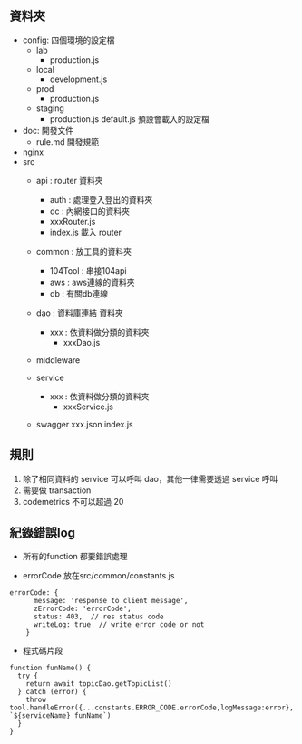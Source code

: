 ## 資料夾

- config: 四個環境的設定檔
  - lab
    - production.js
  - local
    - development.js
  - prod
    - production.js
  - staging
    - production.js
  default.js 預設會載入的設定檔
- doc: 開發文件
  - rule.md 開發規範
- nginx
- src
  - api : router 資料夾
    - auth : 處理登入登出的資料夾
    - dc : 內網接口的資料夾
    - xxxRouter.js
    - index.js 載入 router
  - common : 放工具的資料夾
    - 104Tool : 串接104api
    - aws : aws連線的資料夾
    - db : 有關db連線

  - dao : 資料庫連結 資料夾
    - xxx : 依資料做分類的資料夾
      - xxxDao.js
  - middleware
  - service
    - xxx : 依資料做分類的資料夾
      - xxxService.js
  - swagger
    xxx.json
    index.js

## 規則

1. 除了相同資料的 service 可以呼叫 dao，其他一律需要透過 service 呼叫
2. 需要做 transaction
3. codemetrics 不可以超過 20

## 紀錄錯誤log

- 所有的function 都要錯誤處理

- errorCode 放在src/common/constants.js
```
errorCode: {
      message: 'response to client message',
      zErrorCode: 'errorCode',
      status: 403,  // res status code
      writeLog: true  // write error code or not
    }

```


- 程式碼片段
```
function funName() {
  try {
    return await topicDao.getTopicList()
  } catch (error) {
    throw tool.handleError({...constants.ERROR_CODE.errorCode,logMessage:error}, `${serviceName} funName`)
  }
}

```